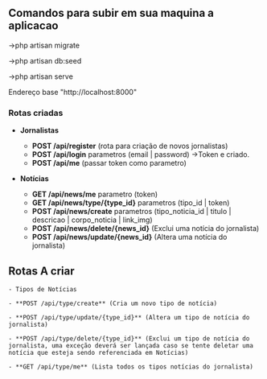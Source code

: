 ## Comandos para subir em sua maquina a aplicacao

->php artisan migrate

->php artisan db:seed

->php artisan serve

Endereço base "http://localhost:8000"

### Rotas criadas

- **Jornalistas**
	- **POST /api/register** (rota para criação de novos jornalistas)
	- **POST /api/login** parametros (email | password) ->Token e criado. 
	- **POST /api/me** (passar token como parametro)

- **Notícias** 
    - **GET /api/news/me** parametro (token)
    - **GET /api/news/type/{type_id}** parametros (tipo_id | token)
    - **POST /api/news/create** parametros (tipo_noticia_id | titulo | descricao | corpo_noticia | link_img)
    - **POST /api/news/delete/{news_id}** (Exclui uma notícia do jornalista)
    - **POST /api/news/update/{news_id}** (Altera uma notícia do jornalista)

## Rotas A criar
	- Tipos de Notícias

	- **POST /api/type/create** (Cria um novo tipo de notícia)

	- **POST /api/type/update/{type_id}** (Altera um tipo de notícia do jornalista)

	- **POST /api/type/delete/{type_id}** (Exclui um tipo de notícia do jornalista, uma exceção deverá ser lançada caso se tente deletar uma notícia que esteja sendo referenciada em Notícias)

	- **GET /api/type/me** (Lista todos os tipos notícias do jornalista)
